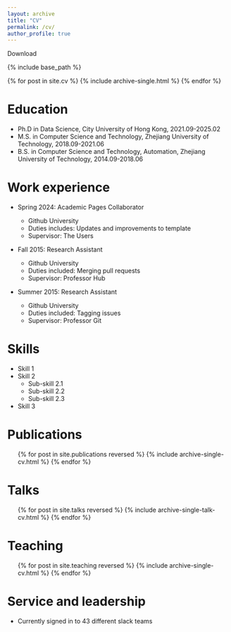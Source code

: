 ```yaml
---
layout: archive
title: "CV"
permalink: /cv/
author_profile: true
---
```


Download

{% include base_path %}


{% for post in site.cv %}
  {% include archive-single.html %}
{% endfor %}

<!--
---
layout: archive
title: "CV"
permalink: /cv/
author_profile: true
redirect_from:
  - /resume
redirect_to: "https://www.hahahenha.net/static/CV/CV_HX.pdf"
---

{% include base_path %}

<script type="text/javascript">
  window.location.href = "{{ page.redirect_to }}";
</script>
-->

Education
======
* Ph.D in Data Science, City University of Hong Kong, 2021.09-2025.02
* M.S. in Computer Science and Technology, Zhejiang University of Technology, 2018.09-2021.06
* B.S. in Computer Science and Technology, Automation, Zhejiang University of Technology, 2014.09-2018.06

Work experience
======
* Spring 2024: Academic Pages Collaborator
  * Github University
  * Duties includes: Updates and improvements to template
  * Supervisor: The Users

* Fall 2015: Research Assistant
  * Github University
  * Duties included: Merging pull requests
  * Supervisor: Professor Hub

* Summer 2015: Research Assistant
  * Github University
  * Duties included: Tagging issues
  * Supervisor: Professor Git
  
Skills
======
* Skill 1
* Skill 2
  * Sub-skill 2.1
  * Sub-skill 2.2
  * Sub-skill 2.3
* Skill 3

Publications
======
  <ul>{% for post in site.publications reversed %}
    {% include archive-single-cv.html %}
  {% endfor %}</ul>
  
Talks
======
  <ul>{% for post in site.talks reversed %}
    {% include archive-single-talk-cv.html  %}
  {% endfor %}</ul>
  
Teaching
======
  <ul>{% for post in site.teaching reversed %}
    {% include archive-single-cv.html %}
  {% endfor %}</ul>
  
Service and leadership
======
* Currently signed in to 43 different slack teams
